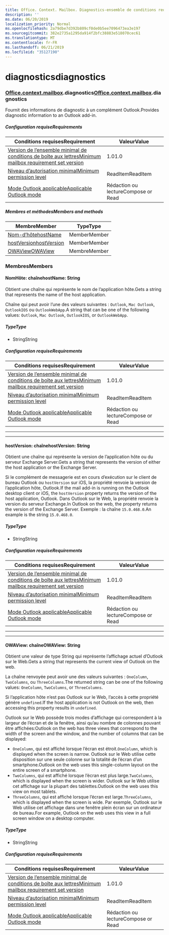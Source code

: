 ```yaml
---
title: Office. Context. Mailbox. Diagnostics-ensemble de conditions requises 1,7
description: ''
ms.date: 06/20/2019
localization_priority: Normal
ms.openlocfilehash: 2a79dbe7d392b809cf0de0b5ee7096473ea3e197
ms.sourcegitcommit: 382e2735a1295da914f2bfc38883e518070cec61
ms.translationtype: MT
ms.contentlocale: fr-FR
ms.lasthandoff: 06/21/2019
ms.locfileid: "35127190"
---
```

# <a name="diagnostics"></a><span data-ttu-id="21b48-102">diagnostics</span><span class="sxs-lookup"><span data-stu-id="21b48-102">diagnostics</span></span>

### <a name="officeofficemdcontextofficecontextmdmailboxofficecontextmailboxmddiagnostics"></a><span data-ttu-id="21b48-103">[Office](Office.md)[.context](Office.context.md)[.mailbox](Office.context.mailbox.md).diagnostics</span><span class="sxs-lookup"><span data-stu-id="21b48-103">[Office](Office.md)[.context](Office.context.md)[.mailbox](Office.context.mailbox.md).diagnostics</span></span>

<span data-ttu-id="21b48-104">Fournit des informations de diagnostic à un complément Outlook.</span><span class="sxs-lookup"><span data-stu-id="21b48-104">Provides diagnostic information to an Outlook add-in.</span></span>

##### <a name="requirements"></a><span data-ttu-id="21b48-105">Configuration requise</span><span class="sxs-lookup"><span data-stu-id="21b48-105">Requirements</span></span>

|<span data-ttu-id="21b48-106">Conditions requises</span><span class="sxs-lookup"><span data-stu-id="21b48-106">Requirement</span></span>| <span data-ttu-id="21b48-107">Valeur</span><span class="sxs-lookup"><span data-stu-id="21b48-107">Value</span></span>|
|---|---|
|[<span data-ttu-id="21b48-108">Version de l’ensemble minimal de conditions de boîte aux lettres</span><span class="sxs-lookup"><span data-stu-id="21b48-108">Minimum mailbox requirement set version</span></span>](/office/dev/add-ins/reference/requirement-sets/outlook-api-requirement-sets)| <span data-ttu-id="21b48-109">1.0</span><span class="sxs-lookup"><span data-stu-id="21b48-109">1.0</span></span>|
|[<span data-ttu-id="21b48-110">Niveau d’autorisation minimal</span><span class="sxs-lookup"><span data-stu-id="21b48-110">Minimum permission level</span></span>](/outlook/add-ins/understanding-outlook-add-in-permissions)| <span data-ttu-id="21b48-111">ReadItem</span><span class="sxs-lookup"><span data-stu-id="21b48-111">ReadItem</span></span>|
|[<span data-ttu-id="21b48-112">Mode Outlook applicable</span><span class="sxs-lookup"><span data-stu-id="21b48-112">Applicable Outlook mode</span></span>](/outlook/add-ins/#extension-points)| <span data-ttu-id="21b48-113">Rédaction ou lecture</span><span class="sxs-lookup"><span data-stu-id="21b48-113">Compose or Read</span></span>|

##### <a name="members-and-methods"></a><span data-ttu-id="21b48-114">Membres et méthodes</span><span class="sxs-lookup"><span data-stu-id="21b48-114">Members and methods</span></span>

| <span data-ttu-id="21b48-115">Membre</span><span class="sxs-lookup"><span data-stu-id="21b48-115">Member</span></span> | <span data-ttu-id="21b48-116">Type</span><span class="sxs-lookup"><span data-stu-id="21b48-116">Type</span></span> |
|--------|------|
| [<span data-ttu-id="21b48-117">Nom-d’hôte</span><span class="sxs-lookup"><span data-stu-id="21b48-117">hostName</span></span>](#hostname-string) | <span data-ttu-id="21b48-118">Member</span><span class="sxs-lookup"><span data-stu-id="21b48-118">Member</span></span> |
| [<span data-ttu-id="21b48-119">hostVersion</span><span class="sxs-lookup"><span data-stu-id="21b48-119">hostVersion</span></span>](#hostversion-string) | <span data-ttu-id="21b48-120">Member</span><span class="sxs-lookup"><span data-stu-id="21b48-120">Member</span></span> |
| [<span data-ttu-id="21b48-121">OWAView</span><span class="sxs-lookup"><span data-stu-id="21b48-121">OWAView</span></span>](#owaview-string) | <span data-ttu-id="21b48-122">Membre</span><span class="sxs-lookup"><span data-stu-id="21b48-122">Member</span></span> |

### <a name="members"></a><span data-ttu-id="21b48-123">Membres</span><span class="sxs-lookup"><span data-stu-id="21b48-123">Members</span></span>

#### <a name="hostname-string"></a><span data-ttu-id="21b48-124">NomHôte: chaîne</span><span class="sxs-lookup"><span data-stu-id="21b48-124">hostName: String</span></span>

<span data-ttu-id="21b48-125">Obtient une chaîne qui représente le nom de l’application hôte.</span><span class="sxs-lookup"><span data-stu-id="21b48-125">Gets a string that represents the name of the host application.</span></span>

<span data-ttu-id="21b48-126">Chaîne qui peut avoir l’une des valeurs suivantes : `Outlook`, `Mac Outlook`, `OutlookIOS` ou `OutlookWebApp`.</span><span class="sxs-lookup"><span data-stu-id="21b48-126">A string that can be one of the following values: `Outlook`, `Mac Outlook`, `OutlookIOS`, or `OutlookWebApp`.</span></span>

##### <a name="type"></a><span data-ttu-id="21b48-127">Type</span><span class="sxs-lookup"><span data-stu-id="21b48-127">Type</span></span>

*   <span data-ttu-id="21b48-128">String</span><span class="sxs-lookup"><span data-stu-id="21b48-128">String</span></span>

##### <a name="requirements"></a><span data-ttu-id="21b48-129">Configuration requise</span><span class="sxs-lookup"><span data-stu-id="21b48-129">Requirements</span></span>

|<span data-ttu-id="21b48-130">Conditions requises</span><span class="sxs-lookup"><span data-stu-id="21b48-130">Requirement</span></span>| <span data-ttu-id="21b48-131">Valeur</span><span class="sxs-lookup"><span data-stu-id="21b48-131">Value</span></span>|
|---|---|
|[<span data-ttu-id="21b48-132">Version de l’ensemble minimal de conditions de boîte aux lettres</span><span class="sxs-lookup"><span data-stu-id="21b48-132">Minimum mailbox requirement set version</span></span>](/office/dev/add-ins/reference/requirement-sets/outlook-api-requirement-sets)| <span data-ttu-id="21b48-133">1.0</span><span class="sxs-lookup"><span data-stu-id="21b48-133">1.0</span></span>|
|[<span data-ttu-id="21b48-134">Niveau d’autorisation minimal</span><span class="sxs-lookup"><span data-stu-id="21b48-134">Minimum permission level</span></span>](/outlook/add-ins/understanding-outlook-add-in-permissions)| <span data-ttu-id="21b48-135">ReadItem</span><span class="sxs-lookup"><span data-stu-id="21b48-135">ReadItem</span></span>|
|[<span data-ttu-id="21b48-136">Mode Outlook applicable</span><span class="sxs-lookup"><span data-stu-id="21b48-136">Applicable Outlook mode</span></span>](/outlook/add-ins/#extension-points)| <span data-ttu-id="21b48-137">Rédaction ou lecture</span><span class="sxs-lookup"><span data-stu-id="21b48-137">Compose or Read</span></span>|

---
---

#### <a name="hostversion-string"></a><span data-ttu-id="21b48-138">hostVersion: chaîne</span><span class="sxs-lookup"><span data-stu-id="21b48-138">hostVersion: String</span></span>

<span data-ttu-id="21b48-139">Obtient une chaîne qui représente la version de l’application hôte ou du serveur Exchange Server.</span><span class="sxs-lookup"><span data-stu-id="21b48-139">Gets a string that represents the version of either the host application or the Exchange Server.</span></span>

<span data-ttu-id="21b48-140">Si le complément de messagerie est en cours d’exécution sur le client de bureau Outlook ou `hostVersion` sur iOS, la propriété renvoie la version de l’application hôte, Outlook.</span><span class="sxs-lookup"><span data-stu-id="21b48-140">If the mail add-in is running on the Outlook desktop client or iOS, the `hostVersion` property returns the version of the host application, Outlook.</span></span> <span data-ttu-id="21b48-141">Dans Outlook sur le Web, la propriété renvoie la version du serveur Exchange.</span><span class="sxs-lookup"><span data-stu-id="21b48-141">In Outlook on the web, the property returns the version of the Exchange Server.</span></span> <span data-ttu-id="21b48-142">Exemple : la chaîne `15.0.468.0`.</span><span class="sxs-lookup"><span data-stu-id="21b48-142">An example is the string `15.0.468.0`.</span></span>

##### <a name="type"></a><span data-ttu-id="21b48-143">Type</span><span class="sxs-lookup"><span data-stu-id="21b48-143">Type</span></span>

*   <span data-ttu-id="21b48-144">String</span><span class="sxs-lookup"><span data-stu-id="21b48-144">String</span></span>

##### <a name="requirements"></a><span data-ttu-id="21b48-145">Configuration requise</span><span class="sxs-lookup"><span data-stu-id="21b48-145">Requirements</span></span>

|<span data-ttu-id="21b48-146">Conditions requises</span><span class="sxs-lookup"><span data-stu-id="21b48-146">Requirement</span></span>| <span data-ttu-id="21b48-147">Valeur</span><span class="sxs-lookup"><span data-stu-id="21b48-147">Value</span></span>|
|---|---|
|[<span data-ttu-id="21b48-148">Version de l’ensemble minimal de conditions de boîte aux lettres</span><span class="sxs-lookup"><span data-stu-id="21b48-148">Minimum mailbox requirement set version</span></span>](/office/dev/add-ins/reference/requirement-sets/outlook-api-requirement-sets)| <span data-ttu-id="21b48-149">1.0</span><span class="sxs-lookup"><span data-stu-id="21b48-149">1.0</span></span>|
|[<span data-ttu-id="21b48-150">Niveau d’autorisation minimal</span><span class="sxs-lookup"><span data-stu-id="21b48-150">Minimum permission level</span></span>](/outlook/add-ins/understanding-outlook-add-in-permissions)| <span data-ttu-id="21b48-151">ReadItem</span><span class="sxs-lookup"><span data-stu-id="21b48-151">ReadItem</span></span>|
|[<span data-ttu-id="21b48-152">Mode Outlook applicable</span><span class="sxs-lookup"><span data-stu-id="21b48-152">Applicable Outlook mode</span></span>](/outlook/add-ins/#extension-points)| <span data-ttu-id="21b48-153">Rédaction ou lecture</span><span class="sxs-lookup"><span data-stu-id="21b48-153">Compose or Read</span></span>|

---
---

#### <a name="owaview-string"></a><span data-ttu-id="21b48-154">OWAView: chaîne</span><span class="sxs-lookup"><span data-stu-id="21b48-154">OWAView: String</span></span>

<span data-ttu-id="21b48-155">Obtient une valeur de type String qui représente l’affichage actuel d’Outlook sur le Web.</span><span class="sxs-lookup"><span data-stu-id="21b48-155">Gets a string that represents the current view of Outlook on the web.</span></span>

<span data-ttu-id="21b48-156">La chaîne renvoyée peut avoir une des valeurs suivantes : `OneColumn`, `TwoColumns`, ou `ThreeColumns`.</span><span class="sxs-lookup"><span data-stu-id="21b48-156">The returned string can be one of the following values: `OneColumn`, `TwoColumns`, or `ThreeColumns`.</span></span>

<span data-ttu-id="21b48-157">Si l’application hôte n’est pas Outlook sur le Web, l’accès à cette propriété génère `undefined`.</span><span class="sxs-lookup"><span data-stu-id="21b48-157">If the host application is not Outlook on the web, then accessing this property results in `undefined`.</span></span>

<span data-ttu-id="21b48-158">Outlook sur le Web possède trois modes d’affichage qui correspondent à la largeur de l’écran et de la fenêtre, ainsi qu’au nombre de colonnes pouvant être affichées:</span><span class="sxs-lookup"><span data-stu-id="21b48-158">Outlook on the web has three views that correspond to the width of the screen and the window, and the number of columns that can be displayed:</span></span>

*   <span data-ttu-id="21b48-159">`OneColumn`, qui est affiché lorsque l’écran est étroit.</span><span class="sxs-lookup"><span data-stu-id="21b48-159">`OneColumn`, which is displayed when the screen is narrow.</span></span> <span data-ttu-id="21b48-160">Outlook sur le Web utilise cette disposition sur une seule colonne sur la totalité de l’écran d’un smartphone.</span><span class="sxs-lookup"><span data-stu-id="21b48-160">Outlook on the web uses this single-column layout on the entire screen of a smartphone.</span></span>
*   <span data-ttu-id="21b48-161">`TwoColumns`, qui est affiché lorsque l’écran est plus large.</span><span class="sxs-lookup"><span data-stu-id="21b48-161">`TwoColumns`, which is displayed when the screen is wider.</span></span> <span data-ttu-id="21b48-162">Outlook sur le Web utilise cet affichage sur la plupart des tablettes.</span><span class="sxs-lookup"><span data-stu-id="21b48-162">Outlook on the web uses this view on most tablets.</span></span>
*   <span data-ttu-id="21b48-163">`ThreeColumns`, qui est affiché lorsque l’écran est large.</span><span class="sxs-lookup"><span data-stu-id="21b48-163">`ThreeColumns`, which is displayed when the screen is wide.</span></span> <span data-ttu-id="21b48-164">Par exemple, Outlook sur le Web utilise cet affichage dans une fenêtre plein écran sur un ordinateur de bureau.</span><span class="sxs-lookup"><span data-stu-id="21b48-164">For example, Outlook on the web uses this view in a full screen window on a desktop computer.</span></span>

##### <a name="type"></a><span data-ttu-id="21b48-165">Type</span><span class="sxs-lookup"><span data-stu-id="21b48-165">Type</span></span>

*   <span data-ttu-id="21b48-166">String</span><span class="sxs-lookup"><span data-stu-id="21b48-166">String</span></span>

##### <a name="requirements"></a><span data-ttu-id="21b48-167">Configuration requise</span><span class="sxs-lookup"><span data-stu-id="21b48-167">Requirements</span></span>

|<span data-ttu-id="21b48-168">Conditions requises</span><span class="sxs-lookup"><span data-stu-id="21b48-168">Requirement</span></span>| <span data-ttu-id="21b48-169">Valeur</span><span class="sxs-lookup"><span data-stu-id="21b48-169">Value</span></span>|
|---|---|
|[<span data-ttu-id="21b48-170">Version de l’ensemble minimal de conditions de boîte aux lettres</span><span class="sxs-lookup"><span data-stu-id="21b48-170">Minimum mailbox requirement set version</span></span>](/office/dev/add-ins/reference/requirement-sets/outlook-api-requirement-sets)| <span data-ttu-id="21b48-171">1.0</span><span class="sxs-lookup"><span data-stu-id="21b48-171">1.0</span></span>|
|[<span data-ttu-id="21b48-172">Niveau d’autorisation minimal</span><span class="sxs-lookup"><span data-stu-id="21b48-172">Minimum permission level</span></span>](/outlook/add-ins/understanding-outlook-add-in-permissions)| <span data-ttu-id="21b48-173">ReadItem</span><span class="sxs-lookup"><span data-stu-id="21b48-173">ReadItem</span></span>|
|[<span data-ttu-id="21b48-174">Mode Outlook applicable</span><span class="sxs-lookup"><span data-stu-id="21b48-174">Applicable Outlook mode</span></span>](/outlook/add-ins/#extension-points)| <span data-ttu-id="21b48-175">Rédaction ou lecture</span><span class="sxs-lookup"><span data-stu-id="21b48-175">Compose or Read</span></span>|
